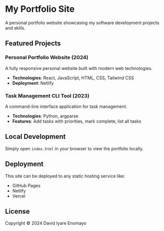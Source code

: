 # My Portfolio Site

A personal portfolio website showcasing my software development projects and skills.

## Featured Projects

### Personal Portfolio Website (2024)
A fully responsive personal website built with modern web technologies.
- **Technologies**: React, JavaScript, HTML, CSS, Tailwind CSS
- **Deployment**: Netlify

### Task Management CLI Tool (2023)
A command-line interface application for task management.
- **Technologies**: Python, argparse
- **Features**: Add tasks with priorities, mark complete, list all tasks

## Local Development

Simply open `index.html` in your browser to view the portfolio locally.

## Deployment

This site can be deployed to any static hosting service like:
- GitHub Pages
- Netlify
- Vercel

## License

Copyright © 2024 David Iyare Enomayo
